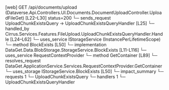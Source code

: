 [web] GET /api/documents/upload  (Dataverse.Api.Controllers.UI.Documents.DocumentUploadController.UploadFileGet)  [L22–L30] status=200
  └─ sends_request UploadChunkExistsQuery -> UploadChunkExistsQueryHandler [L25]
    └─ handled_by Cirrus.Services.Features.FileUpload.UploadChunkExistsQueryHandler.Handle [L24–L62]
      └─ uses_service IStorageService (InstancePerLifetimeScope)
        └─ method BlockExists [L50]
          └─ implementation DataGet.Data.BlobStorage.StorageService.BlockExists [L11-L116]
            └─ uses_service RequestContextProvider
              └─ method GetContainer [L89]
                └─ resolves_request DataGet.ApplicationService.Services.RequestContextProvider.GetContainer
      └─ uses_storage IStorageService.BlockExists [L50]
  └─ impact_summary
    └─ requests 1
      └─ UploadChunkExistsQuery
    └─ handlers 1
      └─ UploadChunkExistsQueryHandler

